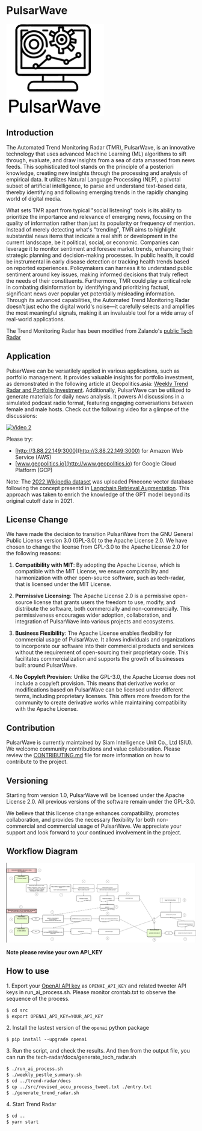 # PulsarWave

![Project Logo](NewPulsarWave_logo.png)


## Introduction


The Automated Trend Monitoring Radar (TMR), PulsarWave, is an innovative technology that uses advanced Machine Learning (ML) algorithms to sift through, evaluate, and draw insights from a sea of data amassed from news feeds. This sophisticated tool stands on the principle of a posteriori knowledge, creating new insights through the processing and analysis of empirical data. It utilizes Natural Language Processing (NLP), a pivotal subset of artificial intelligence, to parse and understand text-based data, thereby identifying and following emerging trends in the rapidly changing world of digital media.

What sets TMR apart from typical "social listening" tools is its ability to prioritize the importance and relevance of emerging news, focusing on the quality of information rather than just its popularity or frequency of mention. Instead of merely detecting what's "trending", TMR aims to highlight substantial news items that indicate a real shift or development in the current landscape, be it political, social, or economic. Companies can leverage it to monitor sentiment and foresee market trends, enhancing their strategic planning and decision-making processes. In public health, it could be instrumental in early disease detection or tracking health trends based on reported experiences. Policymakers can harness it to understand public sentiment around key issues, making informed decisions that truly reflect the needs of their constituents. Furthermore, TMR could play a critical role in combating disinformation by identifying and prioritizing factual, significant news over popular yet potentially misleading information. Through its advanced capabilities, the Automated Trend Monitoring Radar doesn't just echo the digital world's noise—it carefully selects and amplifies the most meaningful signals, making it an invaluable tool for a wide array of real-world applications.  

The Trend Monitoring Radar has been modified from Zalando's [public Tech Radar](http://zalando.github.io/tech-radar/)

## Application

PulsarWave can be versatilely applied in various applications, such as portfolio management. It provides valuable insights for portfolio investment, as demonstrated in the following article at Geopolitics.asia: [Weekly Trend Radar and Portfolio Investment](https://www.geopolitics.asia/post/weekly-trend-radar-and-portfolio-investment). Additionally, PulsarWave can be utilized to generate materials for daily news analysis. It powers AI discussions in a simulated podcast radio format, featuring engaging conversations between female and male hosts. Check out the following video for a glimpse of the discussions: 

[![Video 2](https://img.youtube.com/vi/Fwwn_5m6X4E/0.jpg)](https://www.youtube.com/watch?v=Fwwn_5m6X4E)

Please try:
- [http://3.88.22.149:3000](http://3.88.22.149:3000) for Amazon Web Service (AWS)
- [www.geopolitics.io](http://www.geopolitics.io) for Google Cloud Platform (GCP)

Note:
The [2022 Wikipedia dataset](https://huggingface.co/datasets/wikipedia/viewer/20220301.en/train) was uploaded Pinecone vector database following the concept presentd in [Langchain Retrieval Augmentation](https://docs.pinecone.io/docs/langchain-retrieval-augmentation). This approach was taken to enrich the knowledge of the GPT model beyond its original cutoff date in 2021.

## License Change

We have made the decision to transition PulsarWave from the GNU General Public License version 3.0 (GPL-3.0) to the Apache License 2.0. We have chosen to change the license from GPL-3.0 to the Apache License 2.0 for the following reasons:

1. **Compatibility with MIT**: By adopting the Apache License, which is compatible with the MIT License, we ensure compatibility and harmonization with other open-source software, such as tech-radar, that is licensed under the MIT License.

2. **Permissive Licensing**: The Apache License 2.0 is a permissive open-source license that grants users the freedom to use, modify, and distribute the software, both commercially and non-commercially. This permissiveness encourages wider adoption, collaboration, and integration of PulsarWave into various projects and ecosystems.

3. **Business Flexibility**: The Apache License enables flexibility for commercial usage of PulsarWave. It allows individuals and organizations to incorporate our software into their commercial products and services without the requirement of open-sourcing their proprietary code. This facilitates commercialization and supports the growth of businesses built around PulsarWave.

4. **No Copyleft Provision**: Unlike the GPL-3.0, the Apache License does not include a copyleft provision. This means that derivative works or modifications based on PulsarWave can be licensed under different terms, including proprietary licenses. This offers more freedom for the community to create derivative works while maintaining compatibility with the Apache License.

## Contribution

PulsarWave is currently maintained by Siam Intelligence Unit Co., Ltd (SIU). We welcome community contributions and value collaboration. Please review the [CONTRIBUTING.md](./CONTRIBUTING.md) file for more information on how to contribute to the project.

## Versioning

Starting from version 1.0, PulsarWave will be licensed under the Apache License 2.0. All previous versions of the software remain under the GPL-3.0.

We believe that this license change enhances compatibility, promotes collaboration, and provides the necessary flexibility for both non-commercial and commercial usage of PulsarWave. We appreciate your support and look forward to your continued involvement in the project.

## Workflow Diagram

![PulsarWave Diagram Flow](PulsarWave_Diagramflow.png)



**Note please revise your own API_KEY**

## How to use

1\. Export your [OpenAI API key](https://platform.openai.com/account/api-keys) as `OPENAI_API_KEY` and related tweeter API keys in run_ai_process.sh. Please monitor crontab.txt to observe the sequence of the process.

```console
$ cd src
$ export OPENAI_API_KEY=YOUR_API_KEY
```

2\. Install the lastest version of the `openai` python package
```console
$ pip install --upgrade openai
```

3\. Run the script, and check the results. And then from the output file, you can run the tech-radar/docs/generate_tech_radar.sh

```console
$ ./run_ai_process.sh
$ ./weekly_pestle_summary.sh 
$ cd ../trend-radar/docs
$ cp ../src/revised_accu_process_tweet.txt ./entry.txt
$ ./generate_trend_radar.sh
```

4\. Start Trend Radar

```console
$ cd ..
$ yarn start
```